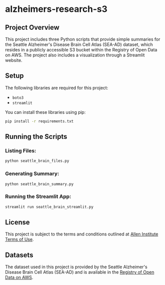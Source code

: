 # alzheimers-research-s3

## Project Overview

This project includes three Python scripts that provide simple summaries for the Seattle Alzheimer's Disease Brain Cell Atlas (SEA-AD) dataset, which resides in a publicly accessible S3 bucket within the Registry of Open Data on AWS. The project also includes a visualization through a Streamlit website.

## Setup

The following libraries are required for this project:
- `boto3`
- `streamlit`

You can install these libraries using pip:

```bash
pip install -r requirements.txt
```

## Running the Scripts

### Listing Files:

```bash
python seattle_brain_files.py
```

### Generating Summary:

```bash
python seattle_brain_summary.py
```

### Running the Streamlit App:

```bash
streamlit run seattle_brain_streamlit.py
```

## License

This project is subject to the terms and conditions outlined at [Allen Institute Terms of Use](https://alleninstitute.org/legal/terms-use/).

## Datasets

The dataset used in this project is provided by the Seattle Alzheimer's Disease Brain Cell Atlas (SEA-AD) and is available in the [Registry of Open Data on AWS](https://registry.opendata.aws/).
